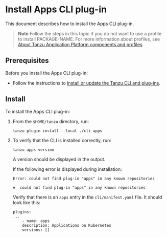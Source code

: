 # Install Apps CLI plug-in

This document describes how to install the Apps CLI plug-in.

> **Note** Follow the steps in this topic if you do not want to use a profile to install PACKAGE-NAME.
> For more information about profiles, see [About Tanzu Application Platform components and
> profiles](../../overview.hbs.md#about-package-profiles).

## <a id='prereqs'></a>Prerequisites

Before you install the Apps CLI plug-in:

- Follow the instructions to [Install or update the Tanzu CLI and plug-ins](../../install-tanzu-cli.md#cli-and-plugin).

## <a id='Install'></a>Install

To install the Apps CLI plug-in:

1. From the `$HOME/tanzu` directory, run:

    ```
    tanzu plugin install --local ./cli apps
    ```

2. To verify that the CLI is installed correctly, run:

    ```
    tanzu apps version
    ```

    A version should be displayed in the output.

    If the following error is displayed during installation:

    ```
    Error: could not find plug-in "apps" in any known repositories

    ✖  could not find plug-in "apps" in any known repositories
    ```

    Verify that there is an `apps` entry in the `cli/manifest.yaml` file. It should look like this:

    ```
    plugins:
    ...
        - name: apps
        description: Applications on Kubernetes
        versions: []
    ```
